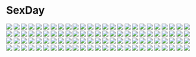 # SexDay
![](https://konachan.com/image/248e4537755bde2f76b8c2e0b425d79f/Konachan.com%20-%2042801%20bathyscaphe%20iizuka_kazuto%20maruo_masaki%20nanase_kanaka%20nanase_narue%20narue_no_sekai%20tagme%20yagi_hajime.jpg)
![](https://konachan.com/jpeg/5ae4c37bd5c4512bbf316b24f650eab0/Konachan.com%20-%2041514%20code_geass%20kallen_stadtfeld.jpg)
![](https://konachan.com/jpeg/c3e59cadab21ae3e7645f3183b25fe10/Konachan.com%20-%20293381%20ass%20censored%20dare_mo_ga_kanojo_o_neratteru.%20game_cg%20oltlo%20orc_soft%20pussy%20shirasaki_ayano%20socks.jpg)
![](https://konachan.com/jpeg/4eb9d8c1f857e83b2e141bdd2bbf8ae3/Konachan.com%20-%20119788%202girls%20bed%20black_hair%20game_cg%20ino%20school_uniform%20sister_scheme_2%20yanagawa_amane%20yanagawa_misaki.jpg)
![](https://konachan.com/image/c15976eec8f8e170e676323692cdeefe/Konachan.com%20-%20183359%20blue_eyes%20blue_hair%20blush%20bondage%20breasts%20collar%20gray_hair%20group%20hat%20morisova%20nipples%20pantyhose%20ponytail%20red_eyes%20rope%20skirt%20tears%20uniform%20vibrator.jpg)
![](https://konachan.com/image/08b39eb84399add8358c79806691879e/Konachan.com%20-%2023036%20misha%20pita_ten.jpg)
![](https://konachan.com/image/f6da55454b6f00cab7c7d0e8cb064d91/Konachan.com%20-%20165133%20bed%20girls_und_panzer%20glasses%20isuzu_hana%20pajamas%20reizei_mako%20sugimoto_isao%20takebe_saori.jpg)
![](https://konachan.com/image/fc874f6b8b305581c85cdcc1fd498da2/Konachan.com%20-%20179164%20aoki_lapis%20bandage%20blue_eyes%20blue_hair%20eyepatch%20goth-loli%20hat%20lolita_fashion%20tie%20urara_%28sumairuclover%29%20vocaloid.jpg)
![](https://konachan.com/image/e992d1494825b912c18b544bcccb44e8/Konachan.com%20-%20122707%20captainonimaru%20kyuubee%20mahou_shoujo_madoka_magica%20monochrome.jpg)
![](https://konachan.com/jpeg/3e047138995f8e652af8e796912ed683/Konachan.com%20-%20175575%20animal_ears%20battlegaregga%20blue_eyes%20blush%20bow%20christmas%20dress%20gray_hair%20horns%20rune_factory%20rune_factory_4%20selzawill%20short_hair%20thighhighs.jpg)
![](https://konachan.com/jpeg/0aa6b5f70fc0f490c7b40bfd9b5a61ef/Konachan.com%20-%20241545%20aqua_eyes%20blush%20breasts%20brown_hair%20hat%20pantyhose%20police_uniform%20shackles%20short_hair%20skirt%20suzume_miku%20tie%20uniform%20watanabe_you%20white%20wink.jpg)
![](https://konachan.com/image/0f6cba6294bf56005f2c6f6d482bb74a/Konachan.com%20-%20241716%20animal_ears%20barefoot%20blonde_hair%20blush%20bra%20breasts%20candy%20cleavage%20foxgirl%20lollipop%20long_hair%20miko%20open_shirt%20suzuka_gozen%20underwear%20yellow_eyes.jpg)
![](https://konachan.com/image/9648ef06510de0b62dadaffd09582985/Konachan.com%20-%20155521%20asagiri_shiori%20bed%20blush%20dango_ya%20dera_mochimazzui%20fingering%20glasses%20kiss%20kitashirakawa_tamako%20masturbation%20pantyhose%20pussy_juice%20tamako_market%20yuri.jpg)
![](https://konachan.com/image/8b9b7d99f7b455a186897e63539df6b5/Konachan.com%20-%2059801%20brown_eyes%20brown_hair%20grass%20long_hair%20nogizaka_haruka%20nogizaka_haruka_no_himitsu%20orange%20school_uniform%20sky%20tree.jpg)
![](https://konachan.com/jpeg/81295eeddeef0cc705a5f7c4e41df014/Konachan.com%20-%20248274%20aiko_%28aiko_54%29%20all_male%20blue_eyes%20eve_%28utaite%29%20male%20necklace%20pink_hair%20shirt%20short_hair%20utaite%20wristwear.jpg)
![](https://konachan.com/image/4c0f7c852cf61fc56bcad0b20b334850/Konachan.com%20-%2059576%20anna%20breasts%20carnevale_della_luce_della_luna%20lunaria%20maid%20no_bra%20oosaki_shinya%20yuri.jpg)
![](https://konachan.com/image/79f4728e68c5a2ef08ced31942fe7f9e/Konachan.com%20-%20102941%20barefoot%20blonde_hair%20building%20chito04%20city%20dress%20goth-loli%20gray_hair%20green_eyes%20hat%20lolita_fashion%20long_hair%20night%20original%20red_eyes%20thighhighs.jpg)
![](https://konachan.com/image/298b64c38193ff55cc5d76e50ceb833a/Konachan.com%20-%20252366%20blonde_hair%20dress%20flowers%20long_hair%20original%20zema_haru.jpg)
![](https://konachan.com/image/93a1621f42939a86dc620b5dbd1668e2/Konachan.com%20-%2072133%20apron%20breasts%20koihime_musou%20nopan.jpg)
![](https://konachan.com/jpeg/8dde8c04bac1ec83ba92e4167106fbc7/Konachan.com%20-%20270380%20animal_ears%20arknights%20black_hair%20couch%20gh_%28chen_ghh%29%20gloves%20long_hair%20pantyhose%20smoking%20texas_%28arknights%29%20yellow_eyes.jpg)
![](https://konachan.com/image/d39abd305019006409091137f0a14a3e/Konachan.com%20-%20229448%20aqua_hair%20boots%20goth-loli%20green_eyes%20hat%20lee_%28saraki%29%20lolita_fashion%20long_hair%20original%20ponytail%20saraki%20thighhighs%20tree%20underwater%20water.jpg)
![](https://konachan.com/jpeg/b43072dd0d970e062cbdd58d3a26ae58/Konachan.com%20-%2036948%20apron%20beach%20cum%20mikeou%20miracle_romance_strawberry_scramble%20school_swimsuit%20swimsuit.jpg)
![](https://konachan.com/image/4969562ad0c338bb63a5daf5c2dfc13b/Konachan.com%20-%20195392%202girls%20animal%20bed%20blonde_hair%20bow%20braids%20glasses%20hoshii_hisa%20loli%20original%20penguin%20ribbons%20short_hair%20snow%20socks%20twins%20twintails%20yellow_eyes.jpg)
![](https://konachan.com/jpeg/d24e586ab6bb63cd3609cc6bed9d8f55/Konachan.com%20-%20139459%20fortissimo__akkord%3Absusvier%20game_cg%20kurobane_sayuki%20mizusaka_miki%20ooba_kagerou.jpg)
![](https://konachan.com/image/a89f2b12f5dede5b45092ac1cd6b4b1e/Konachan.com%20-%20105249%20hagiko%20haruka_%28pokemon%29%20hat%20hibiki%20hikari_%28pokemon%29%20koki%20kotone_%28pokemon%29%20leaf_%28pokemon%29%20pokemon%20touko_%28pokemon%29%20touya%20yuuki_%28pokemon%29.jpg)
![](https://konachan.com/image/a2870cc7c25ba4a5c78a24f44c57671d/Konachan.com%20-%2019048%20all_male%20male%20naruto%20uchiha_itachi.jpg)
![](https://konachan.com/image/81c23ffcc8809d628a83e5462d0c444b/Konachan.com%20-%2057104%20alphonse_elric%20edward_elric%20fullmetal_alchemist%20gun%20riza_hawkeye%20roy_mustang%20weapon.jpg)
![](https://konachan.com/image/73e212183b67828a701eb81869df7bc5/Konachan.com%20-%20175836%20animal_ears%20brown_hair%20card_captor_sakura%20catgirl%20green_eyes%20moonknives%20tail.jpg)
![](https://konachan.com/jpeg/7f687fe773e8d8ce016e449d4500fc39/Konachan.com%20-%20301527%20ass%20blue_eyes%20blush%20brown_hair%20group%20headband%20long_hair%20navel%20pink_eyes%20purple_hair%20red_eyes%20red_hair%20short_hair%20stockings%20thighhighs%20twintails.jpg)
![](https://konachan.com/jpeg/020812ef5503004722a77b25c4db6e6d/Konachan.com%20-%20301528%2022jigen%20anus%20breasts%20catgirl%20chain%20choker%20fang%20green_eyes%20long_hair%20nipples%20nopan%20pantyhose%20pussy%20skirt%20skirt_lift%20tail%20topless%20uncensored%20waifu2x.jpg)
![](https://konachan.com/jpeg/bc4da435fb8078742c325ee8915b7d3f/Konachan.com%20-%20260463%20animal_ears%20apple%20catgirl%20elbow_gloves%20fate_%28series%29%20food%20fruit%20gloves%20green_eyes%20green_hair%20long_hair%20skirt%20tagme_%28artist%29%20tail%20thighhighs%20tree.jpg)
![](https://konachan.com/image/db08ca31f623fd95258adda7f9b40c22/Konachan.com%20-%205356%20senmu%20valentine.jpg)
![](https://konachan.com/jpeg/5fc83a4ae3eef9ce40296c3f3dd17c49/Konachan.com%20-%2030829%20komori_kiri%20sayonara_zetsubou_sensei.jpg)
![](https://konachan.com/image/cb9fd6cc5e95b1d5b4cb25a9c59f7db6/Konachan.com%20-%2084048%20dragon_quest%20flora%27s_daughter%20loli%20moonknives%20sword%20weapon.jpg)
![](https://konachan.com/image/7b5ef82c15bffd226b72b71abfabdfb6/Konachan.com%20-%20269669%20blonde_hair%20blood%20demon%20fate_grand_order%20fate_%28series%29%20horns%20kimono%20long_hair%20orange_eyes%20pointed_ears%20redjuice%20skull%20sword%20tattoo%20weapon.jpg)
![](https://konachan.com/jpeg/57c6f1ffc759045bac8ad15de20582e3/Konachan.com%20-%20160797%202girls%20ass%20bra%20breasts%20censored%20front_wing%20fumio%20game_cg%20grisaia_no_rakuen%20hirooka_tamaki%20komori_megumi%20nipples%20panties%20pussy%20pussy_juice%20underwear.jpg)
![](https://konachan.com/image/834f5516a934c601ce3dc7288997c2af/Konachan.com%20-%2068097%20animal_ears%20bell%20blush%20breasts%20catgirl%20choker%20glasses%20kurosaki%20meguri_megureba_megurutoki%21%3F%20navel%20nipples%20nude%20onsen%20tail%20towel%20water.jpg)
![](https://konachan.com/image/77443062d8b8f342a718b4a05bf27ba7/Konachan.com%20-%20287587%20anthropomorphism%20ass%20ayanami_%28azur_lane%29%20azur_lane%20bed%20breasts%20gray_hair%20jyt%20long_hair%20nipples%20nude%20ponytail%20pussy%20red_eyes%20uncensored.jpg)
![](https://konachan.com/jpeg/4c7f0c8054abed1467d1d4b4d4cc1d1e/Konachan.com%20-%2076600%20hatsune_miku%20twintails%20vocaloid.jpg)
![](https://konachan.com/image/7dfd1c23fb7d1c7588926d8529616f9d/Konachan.com%20-%20166645%20animal%20black_hair%20boots%20cake%20cat%20dress%20food%20gray_hair%20gun%20hat%20kneehighs%20kurosawa_kiyomi%20long_hair%20ponytail%20skirt%20ukai_saki%20weapon%20yellow_eyes.jpg)
![](https://konachan.com/jpeg/e8f32aa7a61d6ecc66b9324d6ec39ef8/Konachan.com%20-%20241523%20ass%20blonde_hair%20breasts%20brown_eyes%20brown_hair%20clouds%20green_eyes%20group%20long_hair%20moffle%20park%20petals%20pink_eyes%20ribbons%20skirt%20sky%20valentine%20water.jpg)
![](https://konachan.com/image/673b5ec2bb337ccca043e871e2683d68/Konachan.com%20-%208721%20katana%20konpaku_youmu%20myon%20sword%20touhou%20weapon.jpg)
![](https://konachan.com/jpeg/897efd2f95aa70247ea95a99a5b3079f/Konachan.com%20-%2094680%20close%20minami-ke%20minami_kana%20transparent%20vector.jpg)
![](https://konachan.com/image/30e1274c2bc1a00a333a47a490461272/Konachan.com%20-%2045971%20tagme.jpg)
![](https://konachan.com/image/8b373ea111a0557ad2d25c66cb34b91b/Konachan.com%20-%2020616%20gankutsuou%20mecha%20moon.jpg)
![](https://konachan.com/image/15304dc6db664943ad9ca6d7008d51c3/Konachan.com%20-%20201652%20blue%20book%20brown_eyes%20brown_hair%20gloves%20long_hair%20original%20pixiv_fantasia%20scarf%20swd3e2.jpg)
![](https://konachan.com/jpeg/3ad6aa68a914d109db1ffcbc5c4764ca/Konachan.com%20-%20173372%20black_hair%20brown_hair%20dress%20group%20headband%20long_hair%20night%20original%20scarf%20short_hair%20sky%20stars%20tie%20zipperradio.jpg)
![](https://konachan.com/jpeg/8597d93b7d1ef71551b6983b23b894d9/Konachan.com%20-%20121554%20game_cg%20isami_hayato%20kunitomo_miori%20male%20pulltop%20shinsei_ni_shite_okasubekarazu%20watari_masahito.jpg)
![](https://konachan.com/image/a25da0beaadc2876777601d97b157eac/Konachan.com%20-%20270010%20animal_ears%20aqua_eyes%20azur_lane%20blush%20breasts%20cleavage%20flowers%20ikura_nagisa%20mask%20multiple_tails%20no_bra%20open_shirt%20petals%20short_hair%20tail%20white_hair.jpg)
![](https://konachan.com/image/60d8b3242009a74b0808bd628c0fe77f/Konachan.com%20-%2095419%20black_hair%20catgirl%20hat%20kaenbyou_rin%20komeiji_koishi%20long_hair%20red_eyes%20red_hair%20reiuji_utsuho%20short_hair%20touhou%20yoka.jpg)
![](https://konachan.com/image/1b21d0e612bbbd71a9349177a86c5e21/Konachan.com%20-%2036062%20akatsuki_no_goei%20kurayashiki_tae%20nikaidoh_reika%20syangrila%20tomose_shunsaku.jpg)
![](https://konachan.com/jpeg/c922a356106bcf396888048fd2c098b4/Konachan.com%20-%20228778%20food%20nobody%20original%20signed%20white%20yuyhwa.jpg)
![](https://konachan.com/jpeg/43a4dcaa4faed845cfe97be35da03409/Konachan.com%20-%20190798%20blonde_hair%20blue_eyes%20building%20city%20hat%20koroneko_p0w0q%20long_hair%20original%20purple_hair%20short_hair%20skirt%20thighhighs%20wings.jpg)
![](https://konachan.com/image/56791a3f39bd89488fba880c533bca3e/Konachan.com%20-%20278364%20aliasing%20animal%20blush%20fish%20flat_chest%20fred04142%20gray_hair%20kokkoro%20pointed_ears%20red_eyes%20short_hair%20swimsuit%20underwater%20water%20wristwear.jpg)
![](https://konachan.com/image/10719c72dffd1c796ec03807851d1ddf/Konachan.com%20-%2087139%20asami_%28undoundo%29%20boots%20brown_hair%20meiko%20short_hair%20skirt%20vocaloid.jpg)
![](https://konachan.com/jpeg/31c2c63d6952d942a88c7603bf1725bd/Konachan.com%20-%20153979%20ass%20blonde_hair%20blush%20censored%20dildo%20erect_nipples%20gakuen_ntr%20game_cg%20kaenmiso%20long_hair%20masturbation%20phone%20pussy%20school_swimsuit%20swimsuit.jpg)
![](https://konachan.com/image/02f90446681fe7c44e8794bdd2074ad4/Konachan.com%20-%2067863%20cc%20code_geass%20green%20green_hair%20long_hair%20vector.jpg)
![](https://konachan.com/image/cc2aa3fd651145f4d30d0f1306ae6702/Konachan.com%20-%20114800%20animal_ears%20artoria_pendragon_%28all%29%20fate_hollow_ataraxia%20fate_%28series%29%20fate_stay_night%20kaleido_ruby%20mitha%20saber%20scan%20tohsaka_rin.jpg)
![](https://konachan.com/jpeg/5ef4dbcafc4bd8e07497324989c54a1d/Konachan.com%20-%20290003%20ama_ane_-my_sweet_sister-%20ayuma_sayu%20campus%20game_cg%20kujou_alice%20nipples%20nude.jpg)
![](https://konachan.com/jpeg/6476913b8bd8a5a99e384137ccccfdb6/Konachan.com%20-%20233846%202girls%20blue_eyes%20blue_hair%20blush%20bow%20breast_hold%20breasts%20kimishima_ai%20long_hair%20nipples%20no_bra%20nopan%20pussy%20pussy_juice%20tribadism%20twins%20uncensored%20yuri.jpg)
![](https://konachan.com/jpeg/ff82102066eb69edf771e75782289dbd/Konachan.com%20-%20283816%20anthropomorphism%20bed%20blush%20bra%20breasts%20flowers%20girls_frontline%20gloves%20long_hair%20pantyhose%20purple_hair%20red_eyes%20syota_%28syota_1206%29%20tears%20underwear.jpg)
![](https://konachan.com/image/3c5e9fffc82d06624a3b423560d38a96/Konachan.com%20-%20213466%20aqua_eyes%20blue_hair%20boots%20breasts%20cleavage%20gloves%20gods%20gun%20hoodie%20mask%20original%20pixiv_fantasia%20ruins%20shorts%20thighhighs%20watermark%20weapon.jpg)
![](https://konachan.com/image/3d968410678929f439a2ba94b63d1666/Konachan.com%20-%20240805%20aqua_eyes%20blindfold%20close%20gloves%20gradient%20headband%20nier%20nier%3A_automata%20short_hair%20signed%20tagme_%28artist%29%20white_hair%20yorha_unit_no._2_type_b.jpg)
![](https://konachan.com/jpeg/ee1354fe17938bc081dfe33790408d1a/Konachan.com%20-%20256120%20bike_shorts%20blue_eyes%20blue_hair%20bow%20brown_eyes%20brown_hair%20clouds%20furukawa_yui%20hat%20long_hair%20sasaki_kaori%20scan%20shorts%20skirt%20sky%20trumple%20white_hair.jpg)
![](https://konachan.com/image/f400591311a3d8696e6454292e152987/Konachan.com%20-%20167918%20close%20flowers%20ib%20ib_%28ib%29%20long_hair%20orange_eyes%20orange_hair%20rose%20youli_%28yori%29.jpg)
![](https://konachan.com/image/d816cd4599a035b8b7e6d4ad588eec98/Konachan.com%20-%2043409%20all_male%20bleach%20kuchiki_byakuya%20male.jpg)
![](https://konachan.com/jpeg/35a87a2d046178567b8e9924afd7d9e4/Konachan.com%20-%2035124%20hinata_yuuhi%20pink_hair%20sky%20soshite_ashita_no_sekai_yori%20ueda_ryou.jpg)
![](https://konachan.com/image/f0534400afd0934582dc38976e7ab575/Konachan.com%20-%20201788%20anthropomorphism%20blue_eyes%20bow%20flowers%20goth-loli%20headband%20kantai_collection%20lolita_fashion%20moeki_yuuta%20short_hair%20thighhighs%20umbrella%20white_hair.jpg)
![](https://konachan.com/image/5d47ce3e69445eef039dc6e737cf6f51/Konachan.com%20-%208323%20tagme.jpg)
![](https://konachan.com/jpeg/cfea1cd864ebfb06cd4d6edbdf73c03f/Konachan.com%20-%20280617%20blush%20close%20dressing%20elbow_gloves%20elnowar_seylan%20endro%21%20flat_chest%20gloves%20headband%20long_hair%20matokechi%20pointed_ears%20purple_eyes%20purple_hair.jpg)
![](https://konachan.com/image/ac51ce321fb9b1fe363e0ab7aee2da2e/Konachan.com%20-%2024013%20ikkitousen%20japanese_clothes%20miko%20sonsaku_hakufu.jpg)
![](https://konachan.com/jpeg/e0bf06092b4bde1e4ec4a8904cb45338/Konachan.com%20-%20122444%20black_hair%20dress%20long_hair%20original%20polychromatic%20rainbow%20sousou_%28sousouworks%29%20water.jpg)
![](https://konachan.com/image/7e9877a49bccac51f4f52d6de66a48fd/Konachan.com%20-%20128755%20dress%20guilty_crown%20pink_hair%20yuzuriha_inori.jpg)
![](https://konachan.com/jpeg/70dbe71e5a240d8fbea04d433a0f56d0/Konachan.com%20-%20136958%20game_cg%20kikurage%20kousaka_otohime%20minami_wakana%20peassoft%20tagme_%28artist%29%20yagihara_nanami%20zutto_tsukushite_ageru_no%21.jpg)
![](https://konachan.com/image/ec3d32f1ba1020e2a2d5a48472a5bb73/Konachan.com%20-%2083140%20alpha_%28alpha91%29%20bikini%20school_uniform%20swimsuit%20undressing.jpg)
![](https://konachan.com/image/64cd7b1aaacd4769aa2ac1f3dffb7b52/Konachan.com%20-%20272389%20ass%20bed%20blonde_hair%20braids%20breasts%20cameltoe%20fate_grand_order%20fate_%28series%29%20green_eyes%20merufena%20panties%20pantyhose%20short_hair%20underwear.jpg)
![](https://konachan.com/image/599a0c2581a62ed98b59a3badb5520b7/Konachan.com%20-%2089789%20baldr_sky%20kikuchi_seiji%20minazuki_makoto%20minazuki_sora%20nishino_aki.jpg)
![](https://konachan.com/jpeg/64ec269d9ec4b9d295440ac56b20cb2e/Konachan.com%20-%20184029%20ene_%28kagerou_project%29%20kagerou_project%20kano_shuuya%20kido_tsubomi%20kisaragi_shintaro%20konoha_%28kagerou_project%29%20saberiii%20tateyama_ayano.jpg)
![](https://konachan.com/image/88c6cce72bcb892bd2dcf0cf72e5b32d/Konachan.com%20-%2031682%20ass%20blue_hair%20blush%20book%20breasts%20censored%20cleavage%20favorite%20game_cg%20green_eyes%20happy_margaret%21%20kokonoka%20nishinomiya_shizuru%20sex%20wet.jpg)
![](https://konachan.com/image/5b9d90b53c807a0470f1eb986ddcc0c7/Konachan.com%20-%20128283%20ano_natsu_de_matteru%20anus%20ass%20blue_hair%20breasts%20censored%20nude%20pussy%20tamanegi_%28genpi%29%20tanigawa_kanna.jpg)
![](https://konachan.com/image/d396157e772f606dd31025fc5b72b680/Konachan.com%20-%209392%20aoba_kozue%20mahoraba_heartful_days%20nanako.jpg)
![](https://konachan.com/image/8c8bb42f2603e1a9db38af2a40c00f9a/Konachan.com%20-%2065686%20green_hair%20kochiya_sanae%20long_hair%20lowlight_kirilenko%20purple_hair%20short_hair%20touhou%20yasaka_kanako%20yellow_eyes.jpg)
![](https://konachan.com/image/dd56dca8807947b7371488845547d8c3/Konachan.com%20-%20193656%20aliasing%20black_hair%20blue_eyes%20christmas%20hat%20original%20santa_costume%20santa_hat%20skirt%20wristwear%20yashigaras.jpg)
![](https://konachan.com/jpeg/6c75f963bff6bce43c9fcd25477bd4c4/Konachan.com%20-%20278588%202girls%20apron%20black_hair%20book%20brown_eyes%20candy%20chocolate%20gray_hair%20green_eyes%20headband%20japanese_clothes%20k_jie%20long_hair%20shoujo_ai%20twintails%20valentine.jpg)
![](https://konachan.com/image/532d71b5441a5144a21de89b3214e58e/Konachan.com%20-%2098932%20alice_%28bloody_rondo%29%20bloody_rondo%20calendar%20gun%20kamizu_sayaka%20luna_freed_queen%20lynette_vance%20nikaidou_rinko%20sakaki_maki%20tagme%20thighhighs%20weapon.jpg)
![](https://konachan.com/jpeg/881089e59f5f351af725a85777c45797/Konachan.com%20-%20182381%20azuki_azusa%20blush%20hentai_ouji_to_warawanai_neko%20kantoku%20phone%20scan%20tsutsukakushi_tsukiko%20tsutsukakushi_tsukushi%20yokodera_youto.jpg)
![](https://konachan.com/image/fe2cf5b1d93e9b4a1c18d044180dcece/Konachan.com%20-%20246480%20kaleina_%28ricegnat%29%20original%20panties%20panty_pull%20pointed_ears%20pussy%20pussy_juice%20ricegnat%20thighhighs%20topless%20uncensored%20underwear.jpg)
![](https://konachan.com/jpeg/0b029c48a35d29b7cf2d079cc8207b4d/Konachan.com%20-%20111520%20all_male%20male%20umineko_no_naku_koro_ni%20ushiromiya_george.jpg)
![](https://konachan.com/jpeg/54827a3beb7884790cd15a5f2642b130/Konachan.com%20-%20113745%20armor%20blonde_hair%20long_hair%20pointed_ears%20weapon%20yamashita_shunya.jpg)
![](https://konachan.com/jpeg/da6669d0b6555eb9659061311d6032ed/Konachan.com%20-%20218650%20angel%20aquarian_age%20garter%20gloves%20hat%20long_hair%20red_eyes%20red_hair%20ribbons%20stockings%20thighhighs%20third-party_edit%20wings%20zettai_ryouiki.jpg)
![](https://konachan.com/jpeg/00c0a81bde3317878052c0c3a202a89d/Konachan.com%20-%20177157%20armor%20bikini%20cape%20game_cg%20hinanomori_marin%20kimi_to_boku_to_no_kishi_no_hibi%20navel%20orange_eyes%20orange_hair%20piriri%21%20short_hair%20swimsuit.jpg)
![](https://konachan.com/jpeg/d8534a3fa4a96865adfcaa1ccede1b1c/Konachan.com%20-%20110923%20blue_hair%20brown_eyes%20houraisan_kaguya%20long_hair%20stars%20toropp%20touhou.jpg)
![](https://konachan.com/jpeg/1d34f3f4fd8ece18c784f39a35ec37f6/Konachan.com%20-%20279000%20barefoot%20black_hair%20clouds%20dress%20flowers%20mocha_%28cotton%29%20original%20scenic%20see_through%20short_hair%20signed%20sky%20stars%20tree.jpg)
![](https://konachan.com/image/bcda2d023f2b04dee0e5e5e31af88f80/Konachan.com%20-%20118608%20gym_uniform%20male%20original%20trap%20yuki18r.jpg)
![](https://konachan.com/image/61b221ebc4440f47e08903de0de8e56a/Konachan.com%20-%2097639%20blue_eyes%20boots%20gloves%20long_hair%20megurine_luka%20microphone%20pink_hair%20shorts%20thighhighs%20twintails%20underboob%20vocaloid.jpg)
![](https://konachan.com/image/f12d646494b3ebb1c7f630035e60aedd/Konachan.com%20-%20195624%20blush%20bow%20brown_hair%20flowers%20food%20fruit%20green_eyes%20nino%20original%20ribbons%20school_uniform%20short_hair%20skirt%20strawberry%20thighhighs.jpg)
![](https://konachan.com/image/a0c5cbcd08ba1eda2948c019d088efb4/Konachan.com%20-%20190832%20blonde_hair%20blue_eyes%20blush%20fang%20jpeg_artifacts%20kawamura_reo%20microphone%20ribbons%20sono_hanabira_ni_kuchizuke_wo%20tagme%20wink%20zoom_layer.jpg)
![](https://konachan.com/jpeg/c6ffd8417956f610e714ff745f54236f/Konachan.com%20-%2022029%20azumanga_daioh%20chiyo_father%20mihama_chiyo%20nekokoneko.jpg)
![](https://konachan.com/jpeg/86e35015d721922b2ef6f37db6a6149b/Konachan.com%20-%20289702%20annin_doufu%20blue_eyes%20book%20brown_hair%20drink%20idolmaster%20idolmaster_cinderella_girls%20sagisawa_fumika%20sunglasses.jpg)
![](https://konachan.com/image/4b6c0f2ecff8f25ea2794f97f61c9541/Konachan.com%20-%2080147%20kagamine_rin%20vocaloid.jpg)
